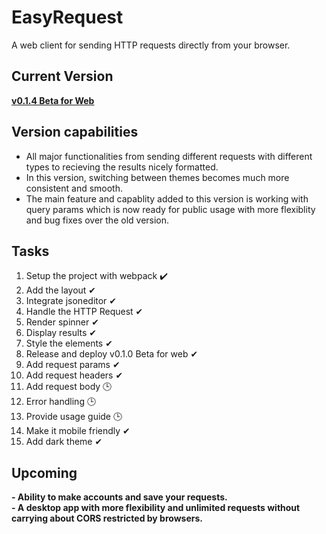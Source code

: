 # EasyRequest
A web client for sending HTTP requests directly from your browser.

## Current Version
<a href="https://easyrequest.netlify.app"><b>v0.1.4 Beta for Web</b></a>

## Version capabilities
<ul>
  <li>All major functionalities from sending different requests with different types to recieving the results nicely formatted.</li>
  <li>In this version, switching between themes becomes much more consistent and smooth.</li>
  <li>
    The main feature and capablity added to this version is working with query params which is now ready for public usage
    with more flexiblity and bug fixes over the old version.
  </li>
</ul>

## Tasks
<ol>
  <li>Setup the project with webpack ✔️</li>
  <li>Add the layout ✔</li>
  <li>Integrate jsoneditor ✔</li>
  <li>Handle the HTTP Request ✔</li>
  <li>Render spinner ✔</li>
  <li>Display results ✔</li>
  <li>Style the elements ✔</li>
  <li>Release and deploy v0.1.0 Beta for web ✔</li>
  <li>Add request params ✔</li>
  <li>Add request headers ✔</li>
  <li>Add request body 🕒</li>
  <li>Error handling 🕒</li>
  <li>Provide usage guide 🕒</li>
  <li>Make it mobile friendly ✔</li>
  <li>Add dark theme ✔</li>
</ol>

## Upcoming
<b>- Ability to make accounts and save your requests.</b> <br />
<b>- A desktop app with more flexibility and unlimited requests without carrying about CORS restricted by browsers.</b> <br />
